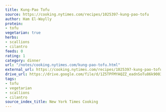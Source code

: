 ```yaml
---
title: Kung-Pao Tofu
source: https://cooking.nytimes.com/recipes/1025397-kung-pao-tofu
author: Ham El-Waylly
protein:
- tofu
vegetarian: true
herbs:
- scallions
- cilantro
feeds: 0
rating: 1
category: dinner
url: "/notes/cooking.nytimes.com/kung-pao-tofu.html"
external_url: https://cooking.nytimes.com/recipes/1025397-kung-pao-tofu
drive_url: https://drive.google.com/file/d/1Z5TPFMYAQZZ_eadnSoTu86k900331u0U/view?usp=drive_link
tags:
- tofu
- vegetarian
- scallions
- cilantro
source_index_title: New York Times Cooking
---
```




